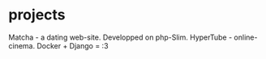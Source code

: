 # projects

Matcha - a dating web-site. Developped on php-Slim.
HyperTube - online-cinema. Docker + Django = :3